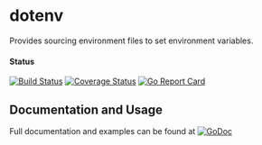 # dotenv
Provides sourcing environment files to set environment variables. 

#### Status
[![Build Status](https://travis-ci.org/gogolfing/dotenv.svg?branch=master)](https://travis-ci.org/gogolfing/dotenv)
[![Coverage Status](https://coveralls.io/repos/github/gogolfing/dotenv/badge.svg?branch=master)](https://coveralls.io/github/gogolfing/dotenv?branch=master)
[![Go Report Card](https://goreportcard.com/badge/github.com/gogolfing/dotenv)](https://goreportcard.com/report/github.com/gogolfing/dotenv)

## Documentation and Usage
Full documentation and examples can be found at [![GoDoc](https://godoc.org/github.com/gogolfing/dotenv?status.svg)](https://godoc.org/github.com/gogolfing/dotenv)
